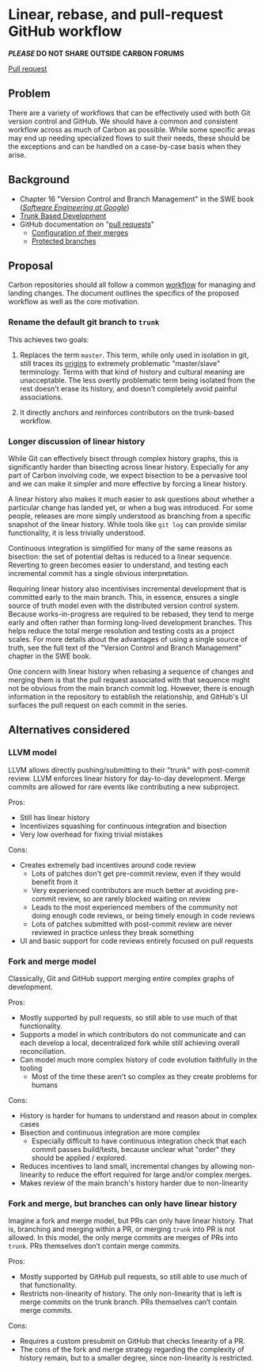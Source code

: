 # Linear, rebase, and pull-request GitHub workflow

<!--
Part of the Carbon Language project, under the Apache License v2.0 with LLVM
Exceptions. See /LICENSE for license information.
SPDX-License-Identifier: Apache-2.0 WITH LLVM-exception
-->

**_PLEASE_ DO NOT SHARE OUTSIDE CARBON FORUMS**

[Pull request](https://github.com/carbon-language/carbon-lang/pull/29)

## Problem

There are a variety of workflows that can be effectively used with both Git
version control and GitHub. We should have a common and consistent workflow
across as much of Carbon as possible. While some specific areas may end up
needing specialized flows to suit their needs, these should be the exceptions
and can be handled on a case-by-case basis when they arise.

## Background

- Chapter 16 "Version Control and Branch Management" in the SWE book
  (_[Software Engineering at Google](https://www.amazon.com/Software-Engineering-Google-Lessons-Programming/dp/1492082791)_)
- [Trunk Based Development](https://trunkbaseddevelopment.com/)
- GitHub documentation on
  "[pull requests](https://help.github.com/en/github/collaborating-with-issues-and-pull-requests/about-pull-requests)"
  - [Configuration of their merges](https://help.github.com/en/github/administering-a-repository/configuring-pull-request-merges)
  - [Protected branches](https://help.github.com/en/github/administering-a-repository/about-protected-branches)

## Proposal

Carbon repositories should all follow a common
[workflow](/docs/project/pull_request_workflow.md) for managing and landing
changes. The document outlines the specifics of the proposed workflow as well as
the core motivation.

### Rename the default git branch to `trunk`

This achieves two goals:

1. Replaces the term `master`. This term, while only used in isolation in git,
   still traces its
   [origins](https://mail.gnome.org/archives/desktop-devel-list/2019-May/msg00066.html)
   to extremely problematic "master/slave" terminology. Terms with that kind of
   history and cultural meaning are unacceptable. The less overtly problematic
   term being isolated from the rest doesn't erase its history, and doesn't
   completely avoid painful associations.

2. It directly anchors and reinforces contributors on the trunk-based workflow.

### Longer discussion of linear history

While Git can effectively bisect through complex history graphs, this is
significantly harder than bisecting across linear history. Especially for any
part of Carbon involving code, we expect bisection to be a pervasive tool and we
can make it simpler and more effective by forcing a linear history.

A linear history also makes it much easier to ask questions about whether a
particular change has landed yet, or when a bug was introduced. For some people,
releases are more simply understood as branching from a specific snapshot of the
linear history. While tools like `git log` can provide similar functionality, it
is less trivially understood.

Continuous integration is simplified for many of the same reasons as bisection:
the set of potential deltas is reduced to a linear sequence. Reverting to green
becomes easier to understand, and testing each incremental commit has a single
obvious interpretation.

Requiring linear history also incentivises incremental development that is
committed early to the main branch. This, in essence, ensures a single source of
truth model even with the distributed version control system. Because
works-in-progress are required to be rebased, they tend to merge early and often
rather than forming long-lived development branches. This helps reduce the total
merge resolution and testing costs as a project scales. For more details about
the advantages of using a single source of truth, see the full text of the
"Version Control and Branch Management" chapter in the SWE book.

One concern with linear history when rebasing a sequence of changes and merging
them is that the pull request associated with that sequence might not be obvious
from the main branch commit log. However, there is enough information in the
repository to establish the relationship, and GitHub's UI surfaces the pull
request on each commit in the series.

## Alternatives considered

### LLVM model

LLVM allows directly pushing/submitting to their "trunk" with post-commit
review. LLVM enforces linear history for day-to-day development. Merge commits
are allowed for rare events like contributing a new subproject.

Pros:

- Still has linear history
- Incentivizes squashing for continuous integration and bisection
- Very low overhead for fixing trivial mistakes

Cons:

- Creates extremely bad incentives around code review
  - Lots of patches don't get pre-commit review, even if they would benefit from
    it
  - Very experienced contributors are much better at avoiding pre-commit review,
    so are rarely blocked waiting on review
  - Leads to the most experienced members of the community not doing enough code
    reviews, or being timely enough in code reviews
  - Lots of patches submitted with post-commit review are never reviewed in
    practice unless they break something
- UI and basic support for code reviews entirely focused on pull requests

### Fork and merge model

Classically, Git and GitHub support merging entire complex graphs of
development.

Pros:

- Mostly supported by pull requests, so still able to use much of that
  functionality.
- Supports a model in which contributors do not communicate and can each develop
  a local, decentralized fork while still achieving overall reconciliation.
- Can model much more complex history of code evolution faithfully in the
  tooling
  - Most of the time these aren't so complex as they create problems for humans

Cons:

- History is harder for humans to understand and reason about in complex cases
- Bisection and continuous integration are more complex
  - Especially difficult to have continuous integration check that each commit
    passes build/tests, because unclear what "order" they should be applied /
    explored.
- Reduces incentives to land small, incremental changes by allowing
  non-linearity to reduce the effort required for large and/or complex merges.
- Makes review of the main branch's history harder due to non-linearity

### Fork and merge, but branches can only have linear history

Imagine a fork and merge model, but PRs can only have linear history. That is,
branching and merging within a PR, or merging `trunk` into PR is not allowed. In
this model, the only merge commits are merges of PRs into `trunk`. PRs
themselves don’t contain merge commits.

Pros:

- Mostly supported by GitHub pull requests, so still able to use much of that
  functionality.
- Restricts non-linearity of history. The only non-linearity that is left is
  merge commits on the trunk branch. PRs themselves can’t contain merge commits.

Cons:

- Requires a custom presubmit on GitHub that checks linearity of a PR.
- The cons of the fork and merge strategy regarding the complexity of history
  remain, but to a smaller degree, since non-linearity is restricted.
